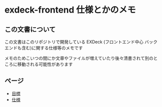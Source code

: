 # exdeck-frontend 仕様とかのメモ

## この文書について

この文書はこのリポジトリで開発している EXDeck (フロントエンド中心 バックエンドも含む)に関する仕様等のメモです

メモのためこいつの間にか文章やファイルが増えていたり後々清書されて別のところに移動される可能性があります

## ページ

- [目標](./goal.md)
- [仕様](./spec.md)
